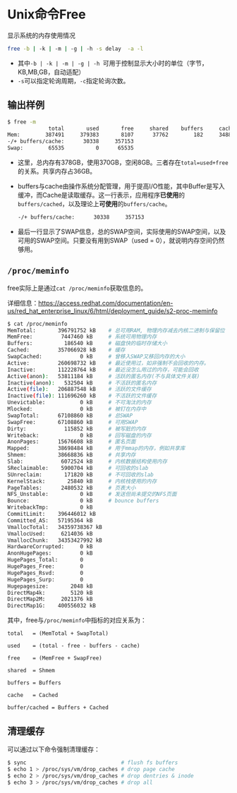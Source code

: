 # Unix命令Free

显示系统的内存使用情况

```bash
free -b | -k | -m | -g | -h -s delay  -a -l
```

* 其中`-b | -k | -m | -g | -h `可用于控制显示大小时的单位（字节，KB,MB,GB，自动适配）
* `-s`可以指定轮询周期，`-c`指定轮询次数。



## 输出样例

```bash
$ free -m
             total       used       free     shared    buffers     cached
Mem:        387491     379383       8107      37762        182     348862
-/+ buffers/cache:      30338     357153
Swap:        65535          0      65535
```

* 这里，总内存有378GB，使用370GB，空闲8GB。三者存在`total=used+free`的关系。共享内存占36GB。

* buffers与cache由操作系统分配管理，用于提高I/O性能，其中Buffer是写入缓冲，而Cache是读取缓存。这一行表示，应用程序**已使用**的`buffers/cached`，以及理论上**可使用**的`buffers/cache`。

    ```bash
    -/+ buffers/cache:      30338     357153
    ```

* 最后一行显示了SWAP信息，总的SWAP空间，实际使用的SWAP空间，以及可用的SWAP空间。只要没有用到SWAP（used = 0），就说明内存空间仍然够用。

    

## `/proc/meminfo`

free实际上是通过`cat /proc/meminfo`获取信息的。

详细信息：https://access.redhat.com/documentation/en-us/red_hat_enterprise_linux/6/html/deployment_guide/s2-proc-meminfo

```bash
$ cat /proc/meminfo
MemTotal:       396791752 kB	# 总可用RAM, 物理内存减去内核二进制与保留位
MemFree:         7447460 kB		# 系统可用物理内存
Buffers:          186540 kB		# 磁盘快的临时存储大小
Cached:         357066928 kB	# 缓存
SwapCached:            0 kB		# 曾移入SWAP又移回内存的大小
Active:         260698732 kB	# 最近使用过，如非强制不会回收的内存。
Inactive:       112228764 kB	# 最近没怎么用过的内存，可能会回收
Active(anon):   53811184 kB		# 活跃的匿名内存(不与具体文件关联)
Inactive(anon):   532504 kB		# 不活跃的匿名内存
Active(file):   206887548 kB	# 活跃的文件缓存
Inactive(file): 111696260 kB	# 不活跃的文件缓存
Unevictable:           0 kB		# 不可淘汰的内存
Mlocked:               0 kB		# 被钉在内存中
SwapTotal:      67108860 kB		# 总SWAP
SwapFree:       67108860 kB		# 可用SWAP
Dirty:            115852 kB		# 被写脏的内存
Writeback:             0 kB		# 回写磁盘的内存
AnonPages:      15676608 kB		# 匿名页面
Mapped:         38698484 kB		# 用于mmap的内存，例如共享库
Shmem:          38668836 kB		# 共享内存
Slab:            6072524 kB		# 内核数据结构使用内存
SReclaimable:    5900704 kB		# 可回收的slab
SUnreclaim:       171820 kB		# 不可回收的slab
KernelStack:       25840 kB		# 内核栈使用的内存
PageTables:      2480532 kB		# 页表大小
NFS_Unstable:          0 kB		# 发送但尚未提交的NFS页面
Bounce:                0 kB		# bounce buffers
WritebackTmp:          0 kB
CommitLimit:    396446012 kB
Committed_AS:   57195364 kB
VmallocTotal:   34359738367 kB
VmallocUsed:     6214036 kB
VmallocChunk:   34353427992 kB
HardwareCorrupted:     0 kB
AnonHugePages:         0 kB
HugePages_Total:       0
HugePages_Free:        0
HugePages_Rsvd:        0
HugePages_Surp:        0
Hugepagesize:       2048 kB
DirectMap4k:        5120 kB
DirectMap2M:     2021376 kB
DirectMap1G:    400556032 kB
```



其中，free与`/proc/meminfo`中指标的对应关系为：

```
total	= (MemTotal + SwapTotal)

used	= (total - free - buffers - cache)

free	= (MemFree + SwapFree)

shared	= Shmem

buffers	= Buffers

cache	= Cached

buffer/cached = Buffers + Cached
```



## 清理缓存

可以通过以下命令强制清理缓存：

```bash
$ sync 								# flush fs buffers
$ echo 1 > /proc/sys/vm/drop_caches	# drop page cache
$ echo 2 > /proc/sys/vm/drop_caches	# drop dentries & inode
$ echo 3 > /proc/sys/vm/drop_caches	# drop all
```